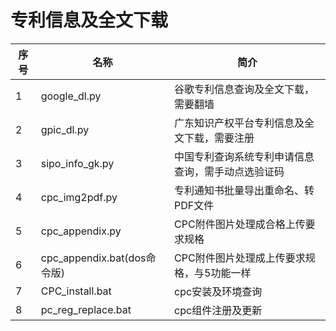# 专利信息及全文下载
|序号|名称|简介|
|-|-|-|
|1|google_dl.py|谷歌专利信息查询及全文下载，需要翻墙|
|2|gpic_dl.py|广东知识产权平台专利信息及全文下载，需要注册|
|3|sipo_info_gk.py|中国专利查询系统专利申请信息查询，需手动点选验证码|
|4|cpc_img2pdf.py|专利通知书批量导出重命名、转PDF文件|
|5|cpc_appendix.py|CPC附件图片处理成合格上传要求规格|
|6|cpc_appendix.bat(dos命令版)|CPC附件图片处理成上传要求规格，与5功能一样|
|7|CPC_install.bat|cpc安装及环境查询|
|8|pc_reg_replace.bat|cpc组件注册及更新|
